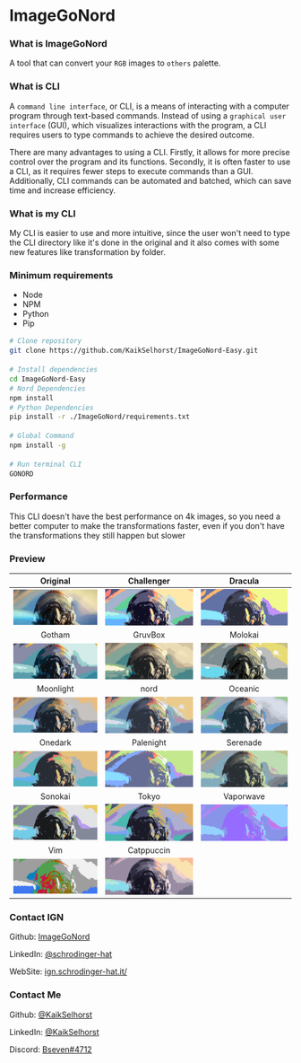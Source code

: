 # ImageGoNord

### What is ImageGoNord

A tool that can convert your `RGB` images to `others` palette.

### What is CLI

A `command line interface`, or CLI, is a means of interacting with a computer program through text-based commands. Instead of using a `graphical user interface` (GUI), which visualizes interactions with the program, a CLI requires users to type commands to achieve the desired outcome.

There are many advantages to using a CLI. Firstly, it allows for more precise control over the program and its functions. Secondly, it is often faster to use a CLI, as it requires fewer steps to execute commands than a GUI. Additionally, CLI commands can be automated and batched, which can save time and increase efficiency.

### What is my CLI

My CLI is easier to use and more intuitive, since the user won't need to type the CLI directory like it's done in the original and it also comes with some new features like transformation by folder.

### Minimum requirements

- Node
- NPM
- Python
- Pip

```bash
# Clone repository
git clone https://github.com/KaikSelhorst/ImageGoNord-Easy.git

# Install dependencies
cd ImageGoNord-Easy
# Nord Dependencies
npm install
# Python Dependencies
pip install -r ./ImageGoNord/requirements.txt

# Global Command
npm install -g

# Run terminal CLI
GONORD
```

### Performance

This CLI doesn't have the best performance on 4k images, so you need a better computer to make the transformations faster, even if you don't have the transformations they still happen but slower

### Preview

|                                         Original                                          |                                         Challenger                                          |                                           Dracula                                           |
| :---------------------------------------------------------------------------------------: | :-----------------------------------------------------------------------------------------: | :-----------------------------------------------------------------------------------------: |
|  <a href="https://github.com/KaikSelhorst/GONORD/blob/main/.github/Original.jpg"><img width="300px" src="https://github.com/KaikSelhorst/GONORD/blob/main/.github/Original.jpg" /></a>  | <a href="https://github.com/KaikSelhorst/GONORD/blob/main/.github/Challenger.jpg"><img width="300px" src="https://github.com/KaikSelhorst/GONORD/blob/main/.github/Challenger.jpg" /></a> |    <a href="https://github.com/KaikSelhorst/GONORD/blob/main/.github/Dracula.jpg"><img width="300px" src="https://github.com/KaikSelhorst/GONORD/blob/main/.github/Dracula.jpg" /></a>    |
|                                          Gotham                                           |                                           GruvBox                                           |                                           Molokai                                           |
|    <a href="https://github.com/KaikSelhorst/GONORD/blob/main/.github/Gotham.jpg"><img width="300px" src="https://github.com/KaikSelhorst/GONORD/blob/main/.github/Gotham.jpg" /></a>    |    <a href="https://github.com/KaikSelhorst/GONORD/blob/main/.github/GruvBox.jpg"><img width="300px" src="https://github.com/KaikSelhorst/GONORD/blob/main/.github/GruvBox.jpg" /></a>    |    <a href="https://github.com/KaikSelhorst/GONORD/blob/main/.github/Molokai.jpg"><img width="300px" src="https://github.com/KaikSelhorst/GONORD/blob/main/.github/Molokai.jpg" /></a>    |
|                                         Moonlight                                         |                                            nord                                             |                                           Oceanic                                           |
| <a href="https://github.com/KaikSelhorst/GONORD/blob/main/.github/Moonlight.jpg"><img width="300px" src="https://github.com/KaikSelhorst/GONORD/blob/main/.github/Moonlight.jpg" /></a> |       <a href="https://github.com/KaikSelhorst/GONORD/blob/main/.github/nord.jpg"><img width="300px" src="https://github.com/KaikSelhorst/GONORD/blob/main/.github/nord.jpg" /></a>       |    <a href="https://github.com/KaikSelhorst/GONORD/blob/main/.github/Oceanic.jpg"><img width="300px" src="https://github.com/KaikSelhorst/GONORD/blob/main/.github/Oceanic.jpg" /></a>    |
|                                          Onedark                                          |                                          Palenight                                          |                                          Serenade                                           |
|   <a href="https://github.com/KaikSelhorst/GONORD/blob/main/.github/Onedark.jpg"><img width="300px" src="https://github.com/KaikSelhorst/GONORD/blob/main/.github/Onedark.jpg" /></a>   |  <a href="https://github.com/KaikSelhorst/GONORD/blob/main/.github/Palenight.jpg"><img width="300px" src="https://github.com/KaikSelhorst/GONORD/blob/main/.github/Palenight.jpg" /></a>  |   <a href="https://github.com/KaikSelhorst/GONORD/blob/main/.github/Serenade.jpg"><img width="300px" src="https://github.com/KaikSelhorst/GONORD/blob/main/.github/Serenade.jpg" /></a>   |
|                                          Sonokai                                          |                                            Tokyo                                            |                                          Vaporwave                                          |
|   <a href="https://github.com/KaikSelhorst/GONORD/blob/main/.github/Sonokai.jpg"><img width="300px" src="https://github.com/KaikSelhorst/GONORD/blob/main/.github/Sonokai.jpg" /></a>   |      <a href="https://github.com/KaikSelhorst/GONORD/blob/main/.github/Tokyo.jpg"><img width="300px" src="https://github.com/KaikSelhorst/GONORD/blob/main/.github/Tokyo.jpg" /></a>      |  <a href="https://github.com/KaikSelhorst/GONORD/blob/main/.github/Vaporwave.jpg"><img width="300px" src="https://github.com/KaikSelhorst/GONORD/blob/main/.github/Vaporwave.jpg" /></a>  |
|                                         Vim                                         |                                             Catppuccin                                             |
|        <a href="https://github.com/KaikSelhorst/GONORD/blob/main/.github/Vim.jpg"><img width="300px" src="https://github.com/KaikSelhorst/GONORD/blob/main/.github/Vim.jpg" /></a>        | <a href="https://github.com/KaikSelhorst/GONORD/blob/main/.github/Catppuccin.jpg"><img width="300px" src="https://github.com/KaikSelhorst/GONORD/blob/main/.github/Catppuccin.jpg" /></a> |

### Contact IGN

Github: [ImageGoNord](https://github.com/Schrodinger-Hat/ImageGoNord)

LinkedIn: [@schrodinger-hat](https://www.linkedin.com/company/schrodinger-hat/)

WebSite: [ign.schrodinger-hat.it/](ign.schrodinger-hat.it/)

### Contact Me

Github: [@KaikSelhorst](https://github.com/Schrodinger-Hat/ImageGoNord)

LinkedIn: [@KaikSelhorst](https://www.linkedin.com/in/kaikselhorst/)

Discord: [Bseven#4712](https://discord.com/users/690249250067841031)
